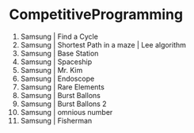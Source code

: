 # CompetitiveProgramming
1. Samsung | Find a Cycle
2. Samsung | Shortest Path in a maze | Lee algorithm
3. Samsung | Base Station
4. Samsung | Spaceship
5. Samsung | Mr. Kim
6. Samsung | Endoscope
7. Samsung | Rare Elements
8. Samsung | Burst Ballons
9. Samsung | Burst Ballons 2
10. Samsung | omnious number
11. Samsung | Fisherman
